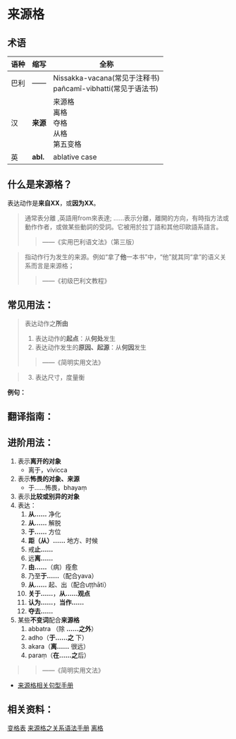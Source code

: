 # 来源格

## 术语

|语种|缩写|全称|
|-|-|-|
|巴利|——|Nissakka-vacana\(常见于注释书\)<br>pañcamī-vibhatti\(常见于语法书\)|
|汉|**来源**|来源格<br>离格<br>夺格<br>从格<br>第五变格|
|英|**abl.**|ablative case|

## 什么是来源格？

表达动作是**来自XX**，或**因为XX**。

> 通常表分離 ,英語用from來表達; ……表示分離，離開的方向，有時指方法或動作作者，或做某些動詞的受詞。它被用於拉丁語和其他印歐語系語言。
>
> > ——《实用巴利语文法》（第三版）

>指动作行为发生的来源。例如“拿了**他**一本书”中，“他”就其同“拿”的语义关系而言是来源格；
>
>> ——《初级巴利文教程》



## 常见用法：
>表达动作之**所由**
>1. 表达动作的**起点**：从**何处**发生
>2. 表达动作发生的**原因、起源**：从**何因**发生 
>> ——《简明实用文法》

>3. 表达尺寸，度量衡

**例句：**

## 翻译指南：

## 进阶用法：

1. 表示**离开的对象**
   - 离于，vivicca 
2. 表示**怖畏的对象、来源**
   - 于……怖畏，bhayaṃ
3. 表示**比较或别异的对象**
4. 表达：
   1. **从……** 净化
   2. **从……** 解脱
   3. **于……** 方位
   4. **距（从）……** 地方、时候
   5. 戒**止……**
   6. 远**离……**
   7. **由……**（病）痊愈
   8. 乃至**于……**（配合yava）
   9. **从……** 起、出（配合uṭṭhāti）
   10. **关于……**，**从……观点**
   11. **认为……**，**当作……**
   12. **夺去……**
5. 某些**不变词**配合**来源格**
   1. abbatra （除 **……之外**）
   2. adho（**于……之** 下）
   3. akara（**离……** 很远）
   4. paraṃ（**在……之**后）
>>——《简明实用文法》


* [来源格相关句型手册](../grammar/grammar.md)

## 相关资料：

[变格表](ending-table.md)
[来源格之关系语法手册](../basic-relation/abl.md)
[离格](https://zh.wikipedia.org/wiki/%E7%A6%BB%E6%A0%BC)


